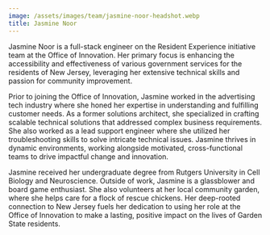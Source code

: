 ```yaml
---
image: /assets/images/team/jasmine-noor-headshot.webp
title: Jasmine Noor
---
```


Jasmine Noor is a full-stack engineer on the Resident Experience initiative team at the Office of Innovation. Her primary focus is enhancing the accessibility and effectiveness of various government services for the residents of New Jersey, leveraging her extensive technical skills and passion for community improvement.

Prior to joining the Office of Innovation, Jasmine worked in the advertising tech industry where she honed her expertise in understanding and fulfilling customer needs. As a former solutions architect, she specialized in crafting scalable technical solutions that addressed complex business requirements. She also worked as a lead support engineer where she utilized her troubleshooting skills to solve intricate technical issues. Jasmine thrives in dynamic environments, working alongside motivated, cross-functional teams to drive impactful change and innovation.

Jasmine received her undergraduate degree from Rutgers University in Cell Biology and Neuroscience. Outside of work, Jasmine is a glassblower and board game enthusiast. She also volunteers at her local community garden, where she helps care for a flock of rescue chickens. Her deep-rooted connection to New Jersey fuels her dedication to using her role at the Office of Innovation to make a lasting, positive impact on the lives of Garden State residents.
